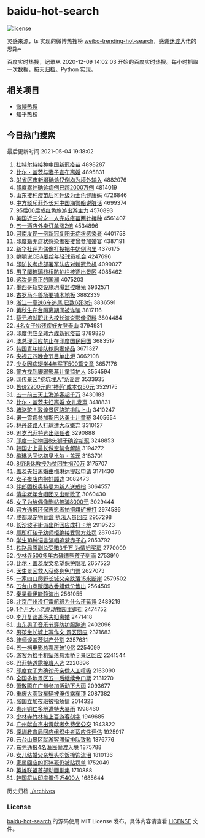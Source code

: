 # baidu-hot-search

[![license](https://img.shields.io/github/license/Arrackisarookie/baidu-hot-search)](https://github.com/Arrackisarookie/baidu-hot-search/blob/master/LICENSE)

灵感来源，ts 实现的微博热搜榜 [weibo-trending-hot-search](https://github.com/justjavac/weibo-trending-hot-search)，感谢[迷渡](https://github.com/justjavac)大佬的思路~

百度实时热搜，记录从 2020-12-09 14:02:03 开始的百度实时热搜。每小时抓取一次数据，按天[归档](./archives)。Python 实现。

## 相关项目
+ [微博热搜](https://github.com/Arrackisarookie/weibo-hot-search)
+ [知乎热榜](https://github.com/Arrackisarookie/zhihu-top-search)

## 今日热门搜索

<!-- Rank Begin -->

最后更新时间 2021-05-04 19:18:02

1. [杜特尔特接种中国新冠疫苗](http://www.baidu.com/baidu?cl=3&tn=SE_baiduhomet8_jmjb7mjw&rsv_dl=fyb_top&fr=top1000&wd=%B6%C5%CC%D8%B6%FB%CC%D8%BD%D3%D6%D6%D6%D0%B9%FA%D0%C2%B9%DA%D2%DF%C3%E7) 4898287
1. [比尔・盖茨与妻子宣布离婚](http://www.baidu.com/baidu?cl=3&tn=SE_baiduhomet8_jmjb7mjw&rsv_dl=fyb_top&fr=top1000&wd=%B1%C8%B6%FB%A1%A4%B8%C7%B4%C4%D3%EB%C6%DE%D7%D3%D0%FB%B2%BC%C0%EB%BB%E9) 4895831
1. [31省区市新增确诊17例均为境外输入](http://www.baidu.com/baidu?cl=3&tn=SE_baiduhomet8_jmjb7mjw&rsv_dl=fyb_top&fr=top1000&wd=31%CA%A1%C7%F8%CA%D0%D0%C2%D4%F6%C8%B7%D5%EF17%C0%FD%BE%F9%CE%AA%BE%B3%CD%E2%CA%E4%C8%EB) 4882076
1. [印度累计确诊病例已超2000万例](http://www.baidu.com/baidu?cl=3&tn=SE_baiduhomet8_jmjb7mjw&rsv_dl=fyb_top&fr=top1000&wd=%D3%A1%B6%C8%C0%DB%BC%C6%C8%B7%D5%EF%B2%A1%C0%FD%D2%D1%B3%AC2000%CD%F2%C0%FD) 4814019
1. [山东接种疫苗后可升级为金色健康码](http://www.baidu.com/baidu?cl=3&tn=SE_baiduhomet8_jmjb7mjw&rsv_dl=fyb_top&fr=top1000&wd=%C9%BD%B6%AB%BD%D3%D6%D6%D2%DF%C3%E7%BA%F3%BF%C9%C9%FD%BC%B6%CE%AA%BD%F0%C9%AB%BD%A1%BF%B5%C2%EB) 4726846
1. [中方驳斥菲外长对中国海警船说脏话](http://www.baidu.com/baidu?cl=3&tn=SE_baiduhomet8_jmjb7mjw&rsv_dl=fyb_top&fr=top1000&wd=%D6%D0%B7%BD%B2%B5%B3%E2%B7%C6%CD%E2%B3%A4%B6%D4%D6%D0%B9%FA%BA%A3%BE%AF%B4%AC%CB%B5%D4%E0%BB%B0) 4699374
1. [95后00后成红色旅游出游主力](http://www.baidu.com/baidu?cl=3&tn=SE_baiduhomet8_jmjb7mjw&rsv_dl=fyb_top&fr=top1000&wd=95%BA%F300%BA%F3%B3%C9%BA%EC%C9%AB%C2%C3%D3%CE%B3%F6%D3%CE%D6%F7%C1%A6) 4570893
1. [美国近三分之一人完成疫苗两针接种](http://www.baidu.com/baidu?cl=3&tn=SE_baiduhomet8_jmjb7mjw&rsv_dl=fyb_top&fr=top1000&wd=%C3%C0%B9%FA%BD%FC%C8%FD%B7%D6%D6%AE%D2%BB%C8%CB%CD%EA%B3%C9%D2%DF%C3%E7%C1%BD%D5%EB%BD%D3%D6%D6) 4561407
1. [五一酒店外卖订单涨2倍](http://www.baidu.com/baidu?cl=3&tn=SE_baiduhomet8_jmjb7mjw&rsv_dl=fyb_top&fr=top1000&wd=%CE%E5%D2%BB%BE%C6%B5%EA%CD%E2%C2%F4%B6%A9%B5%A5%D5%C72%B1%B6) 4534896
1. [河南发现一例新冠复阳无症状感染者](http://www.baidu.com/baidu?cl=3&tn=SE_baiduhomet8_jmjb7mjw&rsv_dl=fyb_top&fr=top1000&wd=%BA%D3%C4%CF%B7%A2%CF%D6%D2%BB%C0%FD%D0%C2%B9%DA%B8%B4%D1%F4%CE%DE%D6%A2%D7%B4%B8%D0%C8%BE%D5%DF) 4401758
1. [印度籍无症状感染者密接曾参加婚宴](http://www.baidu.com/baidu?cl=3&tn=SE_baiduhomet8_jmjb7mjw&rsv_dl=fyb_top&fr=top1000&wd=%D3%A1%B6%C8%BC%AE%CE%DE%D6%A2%D7%B4%B8%D0%C8%BE%D5%DF%C3%DC%BD%D3%D4%F8%B2%CE%BC%D3%BB%E9%D1%E7) 4387191
1. [新华社评为偶像打投把牛奶倒沟里](http://www.baidu.com/baidu?cl=3&tn=SE_baiduhomet8_jmjb7mjw&rsv_dl=fyb_top&fr=top1000&wd=%D0%C2%BB%AA%C9%E7%C6%C0%CE%AA%C5%BC%CF%F1%B4%F2%CD%B6%B0%D1%C5%A3%C4%CC%B5%B9%B9%B5%C0%EF) 4376175
1. [姚明说CBA要给年轻球员机会](http://www.baidu.com/baidu?cl=3&tn=SE_baiduhomet8_jmjb7mjw&rsv_dl=fyb_top&fr=top1000&wd=%D2%A6%C3%F7%CB%B5CBA%D2%AA%B8%F8%C4%EA%C7%E1%C7%F2%D4%B1%BB%FA%BB%E1) 4247696
1. [印防长考虑部署军队应对新冠危机](http://www.baidu.com/baidu?cl=3&tn=SE_baiduhomet8_jmjb7mjw&rsv_dl=fyb_top&fr=top1000&wd=%D3%A1%B7%C0%B3%A4%BF%BC%C2%C7%B2%BF%CA%F0%BE%FC%B6%D3%D3%A6%B6%D4%D0%C2%B9%DA%CE%A3%BB%FA) 4099027
1. [男子爬玻璃栈桥防护栏被逐出景区](http://www.baidu.com/baidu?cl=3&tn=SE_baiduhomet8_jmjb7mjw&rsv_dl=fyb_top&fr=top1000&wd=%C4%D0%D7%D3%C5%C0%B2%A3%C1%A7%D5%BB%C7%C5%B7%C0%BB%A4%C0%B8%B1%BB%D6%F0%B3%F6%BE%B0%C7%F8) 4085462
1. [这次是真正的国潮](http://www.baidu.com/baidu?cl=3&tn=SE_baiduhomet8_jmjb7mjw&rsv_dl=fyb_top&fr=top1000&wd=%D5%E2%B4%CE%CA%C7%D5%E6%D5%FD%B5%C4%B9%FA%B3%B1) 4075203
1. [墨西哥轨交设施坍塌监控曝光](http://www.baidu.com/baidu?cl=3&tn=SE_baiduhomet8_jmjb7mjw&rsv_dl=fyb_top&fr=top1000&wd=%C4%AB%CE%F7%B8%E7%B9%EC%BD%BB%C9%E8%CA%A9%CC%AE%CB%FA%BC%E0%BF%D8%C6%D8%B9%E2) 3932571
1. [古罗马斗兽场要铺木地板](http://www.baidu.com/baidu?cl=3&tn=SE_baiduhomet8_jmjb7mjw&rsv_dl=fyb_top&fr=top1000&wd=%B9%C5%C2%DE%C2%ED%B6%B7%CA%DE%B3%A1%D2%AA%C6%CC%C4%BE%B5%D8%B0%E5) 3882339
1. [浙江一高速6车追尾 已致6死3伤](http://www.baidu.com/baidu?cl=3&tn=SE_baiduhomet8_jmjb7mjw&rsv_dl=fyb_top&fr=top1000&wd=%D5%E3%BD%AD%D2%BB%B8%DF%CB%D96%B3%B5%D7%B7%CE%B2%20%D2%D1%D6%C26%CB%C03%C9%CB) 3836591
1. [黄秋生在台隔离期间被诈骗](http://www.baidu.com/baidu?cl=3&tn=SE_baiduhomet8_jmjb7mjw&rsv_dl=fyb_top&fr=top1000&wd=%BB%C6%C7%EF%C9%FA%D4%DA%CC%A8%B8%F4%C0%EB%C6%DA%BC%E4%B1%BB%D5%A9%C6%AD) 3817116
1. [蔡元培就职北大校长演说影像资料](http://www.baidu.com/baidu?cl=3&tn=SE_baiduhomet8_jmjb7mjw&rsv_dl=fyb_top&fr=top1000&wd=%B2%CC%D4%AA%C5%E0%BE%CD%D6%B0%B1%B1%B4%F3%D0%A3%B3%A4%D1%DD%CB%B5%D3%B0%CF%F1%D7%CA%C1%CF) 3804484
1. [4名女子抬残疾好友登泰山](http://www.baidu.com/baidu?cl=3&tn=SE_baiduhomet8_jmjb7mjw&rsv_dl=fyb_top&fr=top1000&wd=4%C3%FB%C5%AE%D7%D3%CC%A7%B2%D0%BC%B2%BA%C3%D3%D1%B5%C7%CC%A9%C9%BD) 3794931
1. [印度供应全球六成新冠疫苗](http://www.baidu.com/baidu?cl=3&tn=SE_baiduhomet8_jmjb7mjw&rsv_dl=fyb_top&fr=top1000&wd=%D3%A1%B6%C8%B9%A9%D3%A6%C8%AB%C7%F2%C1%F9%B3%C9%D0%C2%B9%DA%D2%DF%C3%E7) 3789820
1. [澳总理回应禁止在印度国民回国](http://www.baidu.com/baidu?cl=3&tn=SE_baiduhomet8_jmjb7mjw&rsv_dl=fyb_top&fr=top1000&wd=%B0%C4%D7%DC%C0%ED%BB%D8%D3%A6%BD%FB%D6%B9%D4%DA%D3%A1%B6%C8%B9%FA%C3%F1%BB%D8%B9%FA) 3683517
1. [韩国青年排队抢购奢侈品](http://www.baidu.com/baidu?cl=3&tn=SE_baiduhomet8_jmjb7mjw&rsv_dl=fyb_top&fr=top1000&wd=%BA%AB%B9%FA%C7%E0%C4%EA%C5%C5%B6%D3%C7%C0%B9%BA%C9%DD%B3%DE%C6%B7) 3671327
1. [央视五四晚会节目单出炉](http://www.baidu.com/baidu?cl=3&tn=SE_baiduhomet8_jmjb7mjw&rsv_dl=fyb_top&fr=top1000&wd=%D1%EB%CA%D3%CE%E5%CB%C4%CD%ED%BB%E1%BD%DA%C4%BF%B5%A5%B3%F6%C2%AF) 3662108
1. [少女因病辍学4年写下500篇文章](http://www.baidu.com/baidu?cl=3&tn=SE_baiduhomet8_jmjb7mjw&rsv_dl=fyb_top&fr=top1000&wd=%C9%D9%C5%AE%D2%F2%B2%A1%EA%A1%D1%A74%C4%EA%D0%B4%CF%C2500%C6%AA%CE%C4%D5%C2) 3657176
1. [警方找到脚踢影幕儿童监护人](http://www.baidu.com/baidu?cl=3&tn=SE_baiduhomet8_jmjb7mjw&rsv_dl=fyb_top&fr=top1000&wd=%BE%AF%B7%BD%D5%D2%B5%BD%BD%C5%CC%DF%D3%B0%C4%BB%B6%F9%CD%AF%BC%E0%BB%A4%C8%CB) 3554594
1. [网传景区“挖坑埋人”系谣言](http://www.baidu.com/baidu?cl=3&tn=SE_baiduhomet8_jmjb7mjw&rsv_dl=fyb_top&fr=top1000&wd=%CD%F8%B4%AB%BE%B0%C7%F8%A1%B0%CD%DA%BF%D3%C2%F1%C8%CB%A1%B1%CF%B5%D2%A5%D1%D4) 3533935
1. [售价2200元的“神药”成本仅50元](http://www.baidu.com/baidu?cl=3&tn=SE_baiduhomet8_jmjb7mjw&rsv_dl=fyb_top&fr=top1000&wd=%CA%DB%BC%DB2200%D4%AA%B5%C4%A1%B0%C9%F1%D2%A9%A1%B1%B3%C9%B1%BE%BD%F650%D4%AA) 3529175
1. [五一前三天上海游客超千万](http://www.baidu.com/baidu?cl=3&tn=SE_baiduhomet8_jmjb7mjw&rsv_dl=fyb_top&fr=top1000&wd=%CE%E5%D2%BB%C7%B0%C8%FD%CC%EC%C9%CF%BA%A3%D3%CE%BF%CD%B3%AC%C7%A7%CD%F2) 3430183
1. [比尔・盖茨夫妇离婚 女儿发声](http://www.baidu.com/baidu?cl=3&tn=SE_baiduhomet8_jmjb7mjw&rsv_dl=fyb_top&fr=top1000&wd=%B1%C8%B6%FB%A1%A4%B8%C7%B4%C4%B7%F2%B8%BE%C0%EB%BB%E9%20%C5%AE%B6%F9%B7%A2%C9%F9) 3418831
1. [堵骆驼！敦煌景区骆驼排队上山](http://www.baidu.com/baidu?cl=3&tn=SE_baiduhomet8_jmjb7mjw&rsv_dl=fyb_top&fr=top1000&wd=%B6%C2%C2%E6%CD%D5%A3%A1%B6%D8%BB%CD%BE%B0%C7%F8%C2%E6%CD%D5%C5%C5%B6%D3%C9%CF%C9%BD) 3410247
1. [诺一霓娜参加斯巴达勇士儿童赛](http://www.baidu.com/baidu?cl=3&tn=SE_baiduhomet8_jmjb7mjw&rsv_dl=fyb_top&fr=top1000&wd=%C5%B5%D2%BB%C4%DE%C4%C8%B2%CE%BC%D3%CB%B9%B0%CD%B4%EF%D3%C2%CA%BF%B6%F9%CD%AF%C8%FC) 3405654
1. [林丹装路人打球遭大叔嫌弃](http://www.baidu.com/baidu?cl=3&tn=SE_baiduhomet8_jmjb7mjw&rsv_dl=fyb_top&fr=top1000&wd=%C1%D6%B5%A4%D7%B0%C2%B7%C8%CB%B4%F2%C7%F2%D4%E2%B4%F3%CA%E5%CF%D3%C6%FA) 3310127
1. [91岁巴菲特选出继任者](http://www.baidu.com/baidu?cl=3&tn=SE_baiduhomet8_jmjb7mjw&rsv_dl=fyb_top&fr=top1000&wd=91%CB%EA%B0%CD%B7%C6%CC%D8%D1%A1%B3%F6%BC%CC%C8%CE%D5%DF) 3290888
1. [印度一动物园8头狮子确诊新冠](http://www.baidu.com/baidu?cl=3&tn=SE_baiduhomet8_jmjb7mjw&rsv_dl=fyb_top&fr=top1000&wd=%D3%A1%B6%C8%D2%BB%B6%AF%CE%EF%D4%B08%CD%B7%CA%A8%D7%D3%C8%B7%D5%EF%D0%C2%B9%DA) 3248853
1. [韩国史上最长做空禁令解除](http://www.baidu.com/baidu?cl=3&tn=SE_baiduhomet8_jmjb7mjw&rsv_dl=fyb_top&fr=top1000&wd=%BA%AB%B9%FA%CA%B7%C9%CF%D7%EE%B3%A4%D7%F6%BF%D5%BD%FB%C1%EE%BD%E2%B3%FD) 3194272
1. [梅琳达回忆初见比尔・盖茨](http://www.baidu.com/baidu?cl=3&tn=SE_baiduhomet8_jmjb7mjw&rsv_dl=fyb_top&fr=top1000&wd=%C3%B7%C1%D5%B4%EF%BB%D8%D2%E4%B3%F5%BC%FB%B1%C8%B6%FB%A1%A4%B8%C7%B4%C4) 3183701
1. [8旬退休教授为贫困生捐70万](http://www.baidu.com/baidu?cl=3&tn=SE_baiduhomet8_jmjb7mjw&rsv_dl=fyb_top&fr=top1000&wd=8%D1%AE%CD%CB%D0%DD%BD%CC%CA%DA%CE%AA%C6%B6%C0%A7%C9%FA%BE%E870%CD%F2) 3175707
1. [盖茨夫妇离婚由梅琳达提起申请](http://www.baidu.com/baidu?cl=3&tn=SE_baiduhomet8_jmjb7mjw&rsv_dl=fyb_top&fr=top1000&wd=%B8%C7%B4%C4%B7%F2%B8%BE%C0%EB%BB%E9%D3%C9%C3%B7%C1%D5%B4%EF%CC%E1%C6%F0%C9%EA%C7%EB) 3171430
1. [女子夜店内抱娃蹦迪](http://www.baidu.com/baidu?cl=3&tn=SE_baiduhomet8_jmjb7mjw&rsv_dl=fyb_top&fr=top1000&wd=%C5%AE%D7%D3%D2%B9%B5%EA%C4%DA%B1%A7%CD%DE%B1%C4%B5%CF) 3082473
1. [伴郎团扮奥特曼为新人送戒指](http://www.baidu.com/baidu?cl=3&tn=SE_baiduhomet8_jmjb7mjw&rsv_dl=fyb_top&fr=top1000&wd=%B0%E9%C0%C9%CD%C5%B0%E7%B0%C2%CC%D8%C2%FC%CE%AA%D0%C2%C8%CB%CB%CD%BD%E4%D6%B8) 3064557
1. [清华老年合唱团又出新歌了](http://www.baidu.com/baidu?cl=3&tn=SE_baiduhomet8_jmjb7mjw&rsv_dl=fyb_top&fr=top1000&wd=%C7%E5%BB%AA%C0%CF%C4%EA%BA%CF%B3%AA%CD%C5%D3%D6%B3%F6%D0%C2%B8%E8%C1%CB) 3060430
1. [女子为给偶像删帖被骗8000元](http://www.baidu.com/baidu?cl=3&tn=SE_baiduhomet8_jmjb7mjw&rsv_dl=fyb_top&fr=top1000&wd=%C5%AE%D7%D3%CE%AA%B8%F8%C5%BC%CF%F1%C9%BE%CC%FB%B1%BB%C6%AD8000%D4%AA) 3029444
1. [官方通报环保志愿者拍摄煤矿被打](http://www.baidu.com/baidu?cl=3&tn=SE_baiduhomet8_jmjb7mjw&rsv_dl=fyb_top&fr=top1000&wd=%B9%D9%B7%BD%CD%A8%B1%A8%BB%B7%B1%A3%D6%BE%D4%B8%D5%DF%C5%C4%C9%E3%C3%BA%BF%F3%B1%BB%B4%F2) 2974586
1. [成都现宠物盲盒 执法人员回应](http://www.baidu.com/baidu?cl=3&tn=SE_baiduhomet8_jmjb7mjw&rsv_dl=fyb_top&fr=top1000&wd=%B3%C9%B6%BC%CF%D6%B3%E8%CE%EF%C3%A4%BA%D0%20%D6%B4%B7%A8%C8%CB%D4%B1%BB%D8%D3%A6) 2957298
1. [长沙坡子街派出所回应成打卡地](http://www.baidu.com/baidu?cl=3&tn=SE_baiduhomet8_jmjb7mjw&rsv_dl=fyb_top&fr=top1000&wd=%B3%A4%C9%B3%C6%C2%D7%D3%BD%D6%C5%C9%B3%F6%CB%F9%BB%D8%D3%A6%B3%C9%B4%F2%BF%A8%B5%D8) 2919523
1. [厕所打孩子幼师拒绝接受警方处罚](http://www.baidu.com/baidu?cl=3&tn=SE_baiduhomet8_jmjb7mjw&rsv_dl=fyb_top&fr=top1000&wd=%B2%DE%CB%F9%B4%F2%BA%A2%D7%D3%D3%D7%CA%A6%BE%DC%BE%F8%BD%D3%CA%DC%BE%AF%B7%BD%B4%A6%B7%A3) 2870476
1. [学生18种语言演唱追梦赤子心](http://www.baidu.com/baidu?cl=3&tn=SE_baiduhomet8_jmjb7mjw&rsv_dl=fyb_top&fr=top1000&wd=%D1%A7%C9%FA18%D6%D6%D3%EF%D1%D4%D1%DD%B3%AA%D7%B7%C3%CE%B3%E0%D7%D3%D0%C4) 2853792
1. [铁路局原副总受贿3千万 为情妇买房](http://www.baidu.com/baidu?cl=3&tn=SE_baiduhomet8_jmjb7mjw&rsv_dl=fyb_top&fr=top1000&wd=%CC%FA%C2%B7%BE%D6%D4%AD%B8%B1%D7%DC%CA%DC%BB%DF3%C7%A7%CD%F2%20%CE%AA%C7%E9%B8%BE%C2%F2%B7%BF) 2770009
1. [少林寺500多年古碑遭熊孩子刻画](http://www.baidu.com/baidu?cl=3&tn=SE_baiduhomet8_jmjb7mjw&rsv_dl=fyb_top&fr=top1000&wd=%C9%D9%C1%D6%CB%C2500%B6%E0%C4%EA%B9%C5%B1%AE%D4%E2%D0%DC%BA%A2%D7%D3%BF%CC%BB%AD) 2753910
1. [比尔・盖茨发文希望保护隐私](http://www.baidu.com/baidu?cl=3&tn=SE_baiduhomet8_jmjb7mjw&rsv_dl=fyb_top&fr=top1000&wd=%B1%C8%B6%FB%A1%A4%B8%C7%B4%C4%B7%A2%CE%C4%CF%A3%CD%FB%B1%A3%BB%A4%D2%FE%CB%BD) 2657523
1. [医生景区救人获终身免门票](http://www.baidu.com/baidu?cl=3&tn=SE_baiduhomet8_jmjb7mjw&rsv_dl=fyb_top&fr=top1000&wd=%D2%BD%C9%FA%BE%B0%C7%F8%BE%C8%C8%CB%BB%F1%D6%D5%C9%ED%C3%E2%C3%C5%C6%B1) 2627073
1. [一家四口爬野长城父亲跌落15米断崖](http://www.baidu.com/baidu?cl=3&tn=SE_baiduhomet8_jmjb7mjw&rsv_dl=fyb_top&fr=top1000&wd=%D2%BB%BC%D2%CB%C4%BF%DA%C5%C0%D2%B0%B3%A4%B3%C7%B8%B8%C7%D7%B5%F8%C2%E415%C3%D7%B6%CF%D1%C2) 2579502
1. [五台山商贩回收香蜡低价售出](http://www.baidu.com/baidu?cl=3&tn=SE_baiduhomet8_jmjb7mjw&rsv_dl=fyb_top&fr=top1000&wd=%CE%E5%CC%A8%C9%BD%C9%CC%B7%B7%BB%D8%CA%D5%CF%E3%C0%AF%B5%CD%BC%DB%CA%DB%B3%F6) 2564509
1. [秦昊看伊能静演出](http://www.baidu.com/baidu?cl=3&tn=SE_baiduhomet8_jmjb7mjw&rsv_dl=fyb_top&fr=top1000&wd=%C7%D8%EA%BB%BF%B4%D2%C1%C4%DC%BE%B2%D1%DD%B3%F6) 2561055
1. [北京广州没打雷航班为什么还延误](http://www.baidu.com/baidu?cl=3&tn=SE_baiduhomet8_jmjb7mjw&rsv_dl=fyb_top&fr=top1000&wd=%B1%B1%BE%A9%B9%E3%D6%DD%C3%BB%B4%F2%C0%D7%BA%BD%B0%E0%CE%AA%CA%B2%C3%B4%BB%B9%D1%D3%CE%F3) 2489219
1. [1个月大小老虎动物园里逛街](http://www.baidu.com/baidu?cl=3&tn=SE_baiduhomet8_jmjb7mjw&rsv_dl=fyb_top&fr=top1000&wd=1%B8%F6%D4%C2%B4%F3%D0%A1%C0%CF%BB%A2%B6%AF%CE%EF%D4%B0%C0%EF%B9%E4%BD%D6) 2474752
1. [李开复谈盖茨夫妇离婚](http://www.baidu.com/baidu?cl=3&tn=SE_baiduhomet8_jmjb7mjw&rsv_dl=fyb_top&fr=top1000&wd=%C0%EE%BF%AA%B8%B4%CC%B8%B8%C7%B4%C4%B7%F2%B8%BE%C0%EB%BB%E9) 2471418
1. [山东男子音乐节穿防护服蹦迪](http://www.baidu.com/baidu?cl=3&tn=SE_baiduhomet8_jmjb7mjw&rsv_dl=fyb_top&fr=top1000&wd=%C9%BD%B6%AB%C4%D0%D7%D3%D2%F4%C0%D6%BD%DA%B4%A9%B7%C0%BB%A4%B7%FE%B1%C4%B5%CF) 2402096
1. [男孩坐长城上写作文 景区回应](http://www.baidu.com/baidu?cl=3&tn=SE_baiduhomet8_jmjb7mjw&rsv_dl=fyb_top&fr=top1000&wd=%C4%D0%BA%A2%D7%F8%B3%A4%B3%C7%C9%CF%D0%B4%D7%F7%CE%C4%20%BE%B0%C7%F8%BB%D8%D3%A6) 2371683
1. [律师谈盖茨财产分割](http://www.baidu.com/baidu?cl=3&tn=SE_baiduhomet8_jmjb7mjw&rsv_dl=fyb_top&fr=top1000&wd=%C2%C9%CA%A6%CC%B8%B8%C7%B4%C4%B2%C6%B2%FA%B7%D6%B8%EE) 2357631
1. [五一档电影总票房破10亿](http://www.baidu.com/baidu?cl=3&tn=SE_baiduhomet8_jmjb7mjw&rsv_dl=fyb_top&fr=top1000&wd=%CE%E5%D2%BB%B5%B5%B5%E7%D3%B0%D7%DC%C6%B1%B7%BF%C6%C610%D2%DA) 2254099
1. [游客为捡手机坠落悬索桥？景区回应](http://www.baidu.com/baidu?cl=3&tn=SE_baiduhomet8_jmjb7mjw&rsv_dl=fyb_top&fr=top1000&wd=%D3%CE%BF%CD%CE%AA%BC%F1%CA%D6%BB%FA%D7%B9%C2%E4%D0%FC%CB%F7%C7%C5%A3%BF%BE%B0%C7%F8%BB%D8%D3%A6) 2241544
1. [巴菲特透露接班人选](http://www.baidu.com/baidu?cl=3&tn=SE_baiduhomet8_jmjb7mjw&rsv_dl=fyb_top&fr=top1000&wd=%B0%CD%B7%C6%CC%D8%CD%B8%C2%B6%BD%D3%B0%E0%C8%CB%D1%A1) 2220896
1. [印度女子为确诊母亲做人工呼吸](http://www.baidu.com/baidu?cl=3&tn=SE_baiduhomet8_jmjb7mjw&rsv_dl=fyb_top&fr=top1000&wd=%D3%A1%B6%C8%C5%AE%D7%D3%CE%AA%C8%B7%D5%EF%C4%B8%C7%D7%D7%F6%C8%CB%B9%A4%BA%F4%CE%FC) 2163090
1. [全国多地景区五一后继续免门票](http://www.baidu.com/baidu?cl=3&tn=SE_baiduhomet8_jmjb7mjw&rsv_dl=fyb_top&fr=top1000&wd=%C8%AB%B9%FA%B6%E0%B5%D8%BE%B0%C7%F8%CE%E5%D2%BB%BA%F3%BC%CC%D0%F8%C3%E2%C3%C5%C6%B1) 2131270
1. [萧敬腾在广州参加活动下大雨](http://www.baidu.com/baidu?cl=3&tn=SE_baiduhomet8_jmjb7mjw&rsv_dl=fyb_top&fr=top1000&wd=%CF%F4%BE%B4%CC%DA%D4%DA%B9%E3%D6%DD%B2%CE%BC%D3%BB%EE%B6%AF%CF%C2%B4%F3%D3%EA) 2093677
1. [重庆大雨致车辆被淹仅露车顶](http://www.baidu.com/baidu?cl=3&tn=SE_baiduhomet8_jmjb7mjw&rsv_dl=fyb_top&fr=top1000&wd=%D6%D8%C7%EC%B4%F3%D3%EA%D6%C2%B3%B5%C1%BE%B1%BB%D1%CD%BD%F6%C2%B6%B3%B5%B6%A5) 2087382
1. [张国立加夜班被指矫情](http://www.baidu.com/baidu?cl=3&tn=SE_baiduhomet8_jmjb7mjw&rsv_dl=fyb_top&fr=top1000&wd=%D5%C5%B9%FA%C1%A2%BC%D3%D2%B9%B0%E0%B1%BB%D6%B8%BD%C3%C7%E9) 2014323
1. [贵州铜仁多地遭特大暴雨](http://www.baidu.com/baidu?cl=3&tn=SE_baiduhomet8_jmjb7mjw&rsv_dl=fyb_top&fr=top1000&wd=%B9%F3%D6%DD%CD%AD%C8%CA%B6%E0%B5%D8%D4%E2%CC%D8%B4%F3%B1%A9%D3%EA) 1998460
1. [少林寺竹林被上百游客刻字](http://www.baidu.com/baidu?cl=3&tn=SE_baiduhomet8_jmjb7mjw&rsv_dl=fyb_top&fr=top1000&wd=%C9%D9%C1%D6%CB%C2%D6%F1%C1%D6%B1%BB%C9%CF%B0%D9%D3%CE%BF%CD%BF%CC%D7%D6) 1949685
1. [广州献血杰出贡献者免费坐公交](http://www.baidu.com/baidu?cl=3&tn=SE_baiduhomet8_jmjb7mjw&rsv_dl=fyb_top&fr=top1000&wd=%B9%E3%D6%DD%CF%D7%D1%AA%BD%DC%B3%F6%B9%B1%CF%D7%D5%DF%C3%E2%B7%D1%D7%F8%B9%AB%BD%BB) 1943822
1. [深圳教育局回应组织中考适应性评估](http://www.baidu.com/baidu?cl=3&tn=SE_baiduhomet8_jmjb7mjw&rsv_dl=fyb_top&fr=top1000&wd=%C9%EE%DB%DA%BD%CC%D3%FD%BE%D6%BB%D8%D3%A6%D7%E9%D6%AF%D6%D0%BF%BC%CA%CA%D3%A6%D0%D4%C6%C0%B9%C0) 1925917
1. [云台山景区就游客滞留排队致歉](http://www.baidu.com/baidu?cl=3&tn=SE_baiduhomet8_jmjb7mjw&rsv_dl=fyb_top&fr=top1000&wd=%D4%C6%CC%A8%C9%BD%BE%B0%C7%F8%BE%CD%D3%CE%BF%CD%D6%CD%C1%F4%C5%C5%B6%D3%D6%C2%C7%B8) 1876776
1. [东莞通报4名渔民偷渡入境](http://www.baidu.com/baidu?cl=3&tn=SE_baiduhomet8_jmjb7mjw&rsv_dl=fyb_top&fr=top1000&wd=%B6%AB%DD%B8%CD%A8%B1%A84%C3%FB%D3%E6%C3%F1%CD%B5%B6%C9%C8%EB%BE%B3) 1875788
1. [女儿结婚父亲埋头吃饭掩饰流泪](http://www.baidu.com/baidu?cl=3&tn=SE_baiduhomet8_jmjb7mjw&rsv_dl=fyb_top&fr=top1000&wd=%C5%AE%B6%F9%BD%E1%BB%E9%B8%B8%C7%D7%C2%F1%CD%B7%B3%D4%B7%B9%D1%DA%CA%CE%C1%F7%C0%E1) 1810136
1. [家属回应的哥猝死仍被贴罚单](http://www.baidu.com/baidu?cl=3&tn=SE_baiduhomet8_jmjb7mjw&rsv_dl=fyb_top&fr=top1000&wd=%BC%D2%CA%F4%BB%D8%D3%A6%B5%C4%B8%E7%E2%A7%CB%C0%C8%D4%B1%BB%CC%F9%B7%A3%B5%A5) 1752049
1. [英雄联盟首部动画剧集](http://www.baidu.com/baidu?cl=3&tn=SE_baiduhomet8_jmjb7mjw&rsv_dl=fyb_top&fr=top1000&wd=%D3%A2%D0%DB%C1%AA%C3%CB%CA%D7%B2%BF%B6%AF%BB%AD%BE%E7%BC%AF) 1710888
1. [韩国将从印度撤侨近400人](http://www.baidu.com/baidu?cl=3&tn=SE_baiduhomet8_jmjb7mjw&rsv_dl=fyb_top&fr=top1000&wd=%BA%AB%B9%FA%BD%AB%B4%D3%D3%A1%B6%C8%B3%B7%C7%C8%BD%FC400%C8%CB) 1685644
<!-- Rank End -->

历史归档 [./archives](./archives)

### License

[baidu-hot-search](https://github.com/Arrackisarookie/baidu-hot-search) 的源码使用 MIT License 发布。具体内容请查看 [LICENSE](./LICENSE) 文件。
